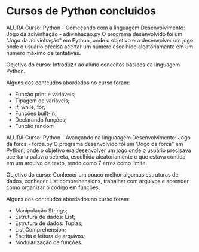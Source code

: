 # Cursos de Python concluidos 

ALURA 
Curso: Python - Começando com a linguagem 
Desenvolvimento: Jogo da adivinhação - adivinhacao.py 
O programa desenvolvido foi um "Jogo da adivinhação" em Python, onde o objetivo era desenvolver um jogo onde o usuário precisa acertar um número escolhido aleatoriamente em um número máximo de tentativas. 

Objetivo do curso: 
Introduzir ao aluno conceitos básicos da linguagem Python. 

Alguns dos conteúdos abordados no curso foram: 
- Função print e variáveis; 
- Tipagem de variáveis; 
- if, while, for; 
- Funções built-in; 
- Declarando funções; 
- Função random

ALURA
Curso: Python - Avançando na linguaagem 
Desenvolvimento: Jogo da forca - forca.py
O programa desenvolvido foi um "Jogo da forca" em Python, onde o objetivo era desenvolver um jogo onde o usuário precisava acertar a palavra secreta, escolhida aleatoriamente e que estava contida em um arquivo de texto, tendo como 7 erros como limite. 

Objetivo do curso: 
Conhecer um pouco melhor algumas estruturas de dados, conhecer List comprehensions, trabalhar com arquivos e aprender como organizar o código em funções. 

Alguns dos conteúdos abordados no curso foram: 
- Manipulação Strings; 
- Estrutura de dados: List; 
- Estrutura de dados: Tuplas;
- List Comprehension;
- Escrita e leitura de arquivos; 
-  Modularização de funções. 




